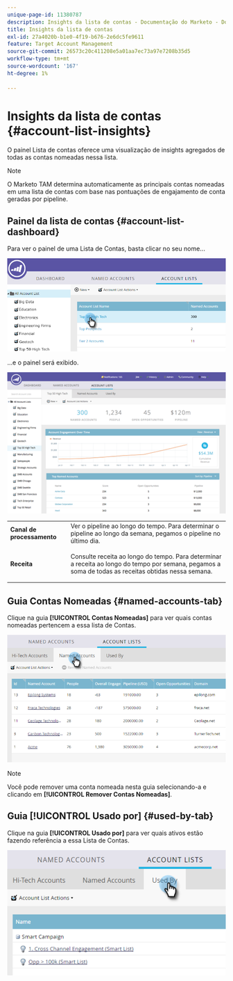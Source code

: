 ```yaml
---
unique-page-id: 11380787
description: Insights da lista de contas - Documentação do Marketo - Documentação do produto
title: Insights da lista de contas
exl-id: 27a4020b-b1e0-4f19-b676-2e6dc5fe9611
feature: Target Account Management
source-git-commit: 26573c20c411208e5a01aa7ec73a97e7208b35d5
workflow-type: tm+mt
source-wordcount: '167'
ht-degree: 1%

---
```


# Insights da lista de contas {#account-list-insights}

O painel Lista de contas oferece uma visualização de insights agregados de todas as contas nomeadas nessa lista.

>[!NOTE]
>
>O Marketo TAM determina automaticamente as principais contas nomeadas em uma lista de contas com base nas pontuações de engajamento de conta geradas por pipeline.

## Painel da lista de contas {#account-list-dashboard}

Para ver o painel de uma Lista de Contas, basta clicar no seu nome...

![](assets/one-new.png)

...e o painel será exibido.

![](assets/two-new-1.png)

<table>
 <tbody>
  <tr>
   <td colspan="1"><strong><span class="uicontrol">Canal de processamento</span></strong></td>
   <td colspan="1">Ver o pipeline ao longo do tempo. Para determinar o pipeline ao longo da semana, pegamos o pipeline no último dia.</td>
  </tr>
  <tr>
   <td><strong><span class="uicontrol">Receita</span></strong></td>
   <td><p>Consulte receita ao longo do tempo. Para determinar a receita ao longo do tempo por semana, pegamos a soma de todas as receitas obtidas nessa semana.</p></td>
  </tr>
 </tbody>
</table>

## Guia Contas Nomeadas {#named-accounts-tab}

Clique na guia **[!UICONTROL Contas Nomeadas]** para ver quais contas nomeadas pertencem a essa lista de Contas.

![](assets/three-1.png)

>[!NOTE]
>
>Você pode remover uma conta nomeada nesta guia selecionando-a e clicando em **[!UICONTROL Remover Contas Nomeadas]**.

## Guia [!UICONTROL Usado por] {#used-by-tab}

Clique na guia **[!UICONTROL Usado por]** para ver quais ativos estão fazendo referência a essa Lista de Contas.

![](assets/four-2.png)
